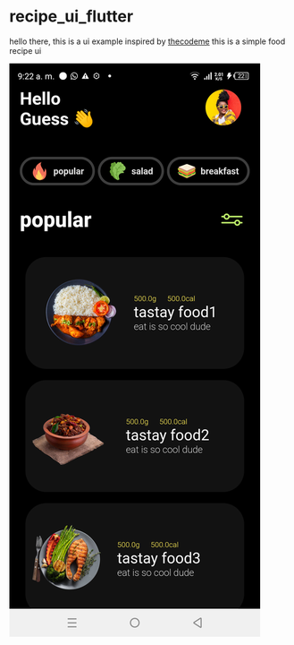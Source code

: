 # recipe_ui_flutter

hello there, this is a ui example inspired by [thecodeme](https://www.youtube.com/@thecodeme8269)
this is a simple food recipe ui

![sign page](https://raw.githubusercontent.com/ErasmoAlvarado/recipe-ui-flutter/master/example/flutter_02.png "signPage")
